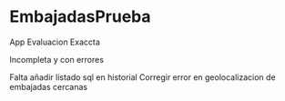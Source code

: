 # EmbajadasPrueba
App Evaluacion Exaccta

Incompleta y con errores

Falta añadir listado sql en historial
Corregir error en geolocalizacion de embajadas cercanas

